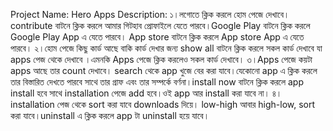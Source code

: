 Project Name: Hero Apps
Description:
১।লগোতে ক্লিক করলে হোম পেজে দেখাবে। contribute বাটনে ক্লিক করলে আমার গিটহাব প্রোফাইলে যেতে পারবে।Google Play বাটনে ক্লিক করলে Google Play App এ যেতে পারবে। App store বাটনে ক্লিক করলে App store App এ যেতে পারবে।
২।হোম পেজে কিছু কার্ড আছে বাকি কার্ড দেখার জন্য show all বাটনে ক্লিক করলে সকল কার্ড দেখাবে যা apps পেজ থেকে দেখাবে ।এমনকি Apps পেজে ক্লিক করলেও সকল কার্ড দেখাবে।
৩।Apps পেজে কয়টা apps আছে তার count দেখাবে। search থেকে app খুজে বের করা যাবে।যেকোনো app এ ক্লিক করলে তার বিস্তারিত দেখতে পারবে সাথে তার গ্রাফ এবং তার সম্পর্কে বর্ণনা।install now বাটনে ক্লিক করলে app install হবে সাথে installation পেজে add হবে।ওই app আর install করা যাবে না।
৪।installation পেজ থেকে sort করা যাবে downloads দিয়ে। low-high আবার high-low, sort করা যাবে।uninstall এ ক্লিক করলে app টা uninstall হয়ে যাবে।
